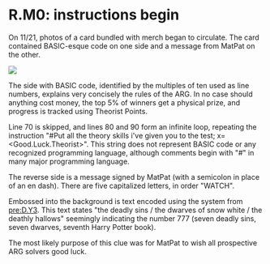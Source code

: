 # R.M0: instructions begin

On 11/21, photos of a card bundled with merch began to circulate.
The card contained BASIC-esque code on one side and a message from MatPat on the other.

![](../../assets/1.r.m0.card.png)

The side with BASIC code, identified by the multiples of ten used as line numbers, explains very concisely the rules of the ARG.
In no case should anything cost money, the top 5% of winners get a physical prize, and progress is tracked using Theorist Points.

Line 70 is skipped, and lines 80 and 90 form an infinite loop, repeating the instruction "\#Put all the theory skills i've given you to the test; x=&lt;Good.Luck.Theorist&gt;".
This string does not represent BASIC code or any recognized programming language, although comments begin with "\#" in many major programming language.

The reverse side is a message signed by MatPat \(with a semicolon in place of an en dash\).
There are five capitalized letters, in order "WATCH".

Embossed into the background is text encoded using the system from [pre:D.Y3](../../pre-arg/d.y3.md).
This text states "the deadly sins / the dwarves of snow white / the deathly hallows" seemingly indicating the number 777 \(seven deadly sins, seven dwarves, seventh Harry Potter book\).

The most likely purpose of this clue was for MatPat to wish all prospective ARG solvers good luck.

